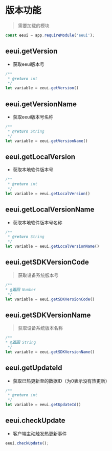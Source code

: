 # 版本功能

> 需要加载的模块

```js
const eeui = app.requireModule('eeui');
```

## eeui.getVersion 

* 获取eeui版本号

```js
/**
 * @return int
 */
let variable = eeui.getVersion()
```

## eeui.getVersionName

* 获取eeui版本号名称

```js
/**
 * @return String
 */
let variable = eeui.getVersionName()
```

## eeui.getLocalVersion

* 获取本地软件版本号

```js
/**
 * @return int
 */
let variable = eeui.getLocalVersion()
```

## eeui.getLocalVersionName

* 获取本地软件版本号名称

```js
/**
 * @return String
 */
let variable = eeui.getLocalVersionName()
```

## eeui.getSDKVersionCode

> 获取设备系统版本号

```js
/**
* @返回 Number
 */
let variable = eeui.getSDKVersionCode()
```

## eeui.getSDKVersionName

> 获取设备系统版本名称

```js
/**
* @返回 String
 */
let variable = eeui.getSDKVersionName()
```

## eeui.getUpdateId <Tag date="20191214" :value="['1.0.35+']"/>

* 获取已热更新至的数据ID（为0表示没有热更新）

```js
/**
 * @return int
 */
let variable = eeui.getUpdateId()
```

## eeui.checkUpdate <Tag date="20191205" :value="['1.0.33+']"/>

* 客户端主动触发热更新事件

```js
eeui.checkUpdate();
```

